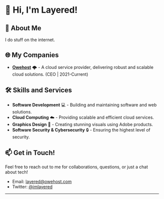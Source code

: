 # 👋 Hi, I'm Layered!

## 🚀 About Me
I do stuff on the internet.

## 🌐 My Companies
- [**Owehost**](https://owehost.com) 🌩️ - A cloud service provider, delivering robust and scalable cloud solutions. (CEO | 2021-Current)


## 🛠️ Skills and Services
- **Software Development** 💻 - Building and maintaining software and web solutions.
- **Cloud Computing** ☁️ - Providing scalable and efficient cloud services.
- **Graphics Design** 🎨 - Creating stunning visuals using Adobe products.
- **Software Security & Cybersecurity** 🔒 - Ensuring the highest level of security.

## 📫 Get in Touch!
Feel free to reach out to me for collaborations, questions, or just a chat about tech!

- Email: [layered@owehost.com](mailto:layered@owehost.com)
- Twitter: [@imlayered](https://twitter.com/imlayered)
- ---



